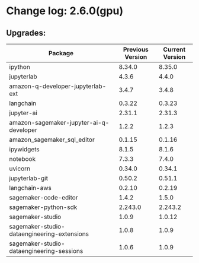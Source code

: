 # Change log: 2.6.0(gpu)

## Upgrades: 

Package | Previous Version | Current Version
---|---|---
ipython|8.34.0|8.35.0
jupyterlab|4.3.6|4.4.0
amazon-q-developer-jupyterlab-ext|3.4.7|3.4.8
langchain|0.3.22|0.3.23
jupyter-ai|2.31.1|2.31.3
amazon-sagemaker-jupyter-ai-q-developer|1.2.2|1.2.3
amazon_sagemaker_sql_editor|0.1.15|0.1.16
ipywidgets|8.1.5|8.1.6
notebook|7.3.3|7.4.0
uvicorn|0.34.0|0.34.1
jupyterlab-git|0.50.2|0.51.1
langchain-aws|0.2.10|0.2.19
sagemaker-code-editor|1.4.2|1.5.0
sagemaker-python-sdk|2.243.0|2.243.2
sagemaker-studio|1.0.9|1.0.12
sagemaker-studio-dataengineering-extensions|1.0.8|1.0.9
sagemaker-studio-dataengineering-sessions|1.0.6|1.0.9
